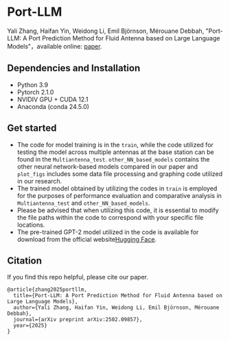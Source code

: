 # Port-LLM
Yali Zhang, Haifan Yin, Weidong Li, Emil Björnson, Mérouane Debbah, "Port-LLM: A Port Prediction Method for Fluid Antenna based on Large Language Models"，available online: [paper](https://arxiv.org/abs/2502.09857).

## Dependencies and Installation
* Python 3.9
* Pytorch 2.1.0
* NVIDIV GPU + CUDA 12.1
* Anaconda (conda 24.5.0)

## Get started
* The code for model training is in the `train`, while the code utilized for testing the model across multiple antennas at the base station can be found in the `Multiantenna_test`. `other_NN_based_models` contains the other neural network-based models compared in our paper and `plot_figs` includes some data file processing and graphing code utilized in our research.
* The trained model obtained by utilizing the codes in `train` is employed for the purposes of performance evaluation and comparative analysis in `Multiantenna_test` and `other_NN_based_models`.
* Please be advised that when utilizing this code, it is essential to modify the file paths within the code to correspond with your specific file locations.
* The pre-trained GPT-2 model utilized in the code is available for download from the official website[Hugging Face](https://huggingface.co/models).

## Citation
If you find this repo helpful, please cite our paper.
```
@article{zhang2025portllm,
  title={Port-LLM: A Port Prediction Method for Fluid Antenna based on Large Language Models},
  author={Yali Zhang, Haifan Yin, Weidong Li, Emil Björnson, Mérouane Debbah},
  journal={arXiv preprint arXiv:2502.09857},
  year={2025}
}
```
